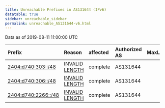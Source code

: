 ```yaml
---
title: Unreachable Prefixes in AS131644 (IPv6)
datatable: true
sidebar: unreachable_sidebar
permalink: unreachable_AS131644-v6.html
---
```


Data as of 2019-08-11 11:00:00 UTC


<div class="datatable-begin"></div>

| Prefix                                                           | Reason                                                                                                         | affected   | Authorized AS   |   MaxLength | Anchor                                       |   unreachable /48s |
|:-----------------------------------------------------------------|:---------------------------------------------------------------------------------------------------------------|:-----------|:----------------|------------:|:---------------------------------------------|-------------------:|
| [2404:d740:303::/48](https://stat.ripe.net/2404:d740:303::/48)   | [INVALID LENGTH](https://rpki-validator.ripe.net/announcement-preview?asn=AS131644&prefix=2404:d740:303::/48)  | complete   | AS131644        |           0 | [APNIC](unreachable_APNIC_RPKI_Root-v6.html) |                  1 |
| [2404:d740:306::/48](https://stat.ripe.net/2404:d740:306::/48)   | [INVALID LENGTH](https://rpki-validator.ripe.net/announcement-preview?asn=AS131644&prefix=2404:d740:306::/48)  | complete   | AS131644        |           0 | [APNIC](unreachable_APNIC_RPKI_Root-v6.html) |                  1 |
| [2404:d740:2266::/48](https://stat.ripe.net/2404:d740:2266::/48) | [INVALID LENGTH](https://rpki-validator.ripe.net/announcement-preview?asn=AS131644&prefix=2404:d740:2266::/48) | complete   | AS131644        |           0 | [APNIC](unreachable_APNIC_RPKI_Root-v6.html) |                  1 |

<div class="datatable-end"></div>